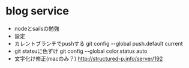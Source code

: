 # blog service

- nodeとsailsの勉強
- 設定
 - カレントブランチでpushする
 git config --global push.default current
 - git statsuに色ずけ 
 git config --global color.status auto
 - 文字化け修正(macのみ？)
 http://structured-p.info/server/192
